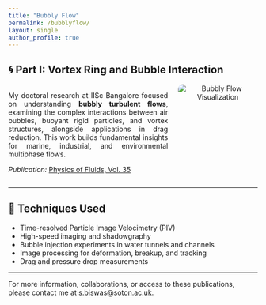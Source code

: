 ```yaml
---
title: "Bubbly Flow"
permalink: /bubblyflow/
layout: single
author_profile: true
---
```


## 🌀 **Part I: Vortex Ring and Bubble Interaction**

<div style="display: flex; align-items: flex-start; gap: 20px;">

<div style="flex: 2; text-align: justify;">

My doctoral research at IISc Bangalore focused on understanding **bubbly turbulent flows**, examining the complex interactions between air bubbles, buoyant rigid particles, and vortex structures, alongside applications in drag reduction. This work builds fundamental insights for marine, industrial, and environmental multiphase flows.

*Publication:* [Physics of Fluids, Vol. 35](https://doi.org/10.1063/5.0160815)

</div>

<div style="flex: 1; text-align: center;">

<img src="/assets/images/bubblyflow.png" alt="Bubbly Flow Visualization" style="max-width: 100%; border-radius: 10px;">

</div>

</div>

---

## 🔬 **Techniques Used**

- Time-resolved Particle Image Velocimetry (PIV)
- High-speed imaging and shadowgraphy
- Bubble injection experiments in water tunnels and channels
- Image processing for deformation, breakup, and tracking
- Drag and pressure drop measurements

---


For more information, collaborations, or access to these publications, please contact me at [s.biswas@soton.ac.uk](mailto:s.biswas@soton.ac.uk).



